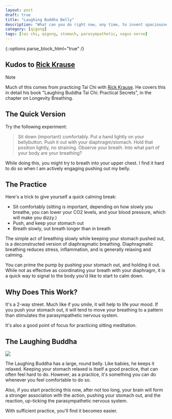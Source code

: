 ```yaml
---
layout: post
draft: true
title: "Laughing Buddha Belly"
description: "What can you do right now, any time, to invent spaciousness."
category: [qigong]
tags: [tai chi, qigong, stomach, parasympathetic, vagus nerve]
---
```

{::options parse_block_html="true" /}

## Kudos to [Rick Krause](https://taichiokc.com/)

> [!note]
> Much of this comes from practicing Tai Chi with [Rick Krause](https://taichiokc.com/). He covers this in detail
> his book "Laughing Buddha Tai Chi: Practical Secrets", in the chapter on Longevity Breathing.

## The Quick Version

Try the following experiment:
> Sit down (important) comfortably. Put a hand lightly on your bellybutton. Push it out with your diaphragm/stomach. 
> Hold that position lightly, no straining. Observe your breath. Into what part of your body are your breathing?

While doing this, you might try to breath into your upper chest. I find it hard to do so when I am actively
engaging pushing out my belly.

## The Practice

Here's a trick to give yourself a quick calming break:
* Sit comfortably (sitting is important, depending on how slowly you breathe, you can lower your CO2 levels, and your blood pressure, which will make you dizzy.)
* Push, and keep your stomach out
* Breath slowly, out breath longer than in breath

The simple act of breathing slowly while keeping your stomach pushed out, is a deconstructed version of 
diaphragmatic breathing. Diaphragmatic breathing reduces stress, inflammation, and is generally relaxing and calming.

You can prime the pump by pushing your stomach out, and holding it out. While not as effective as coordinating 
your breath with your diaphragm, it is a quick way to signal to the body you'd like to start to calm down.

## Why Does This Work?

It's a 2-way street. Much like if you smile, it will help to life your mood. If you push your stomach out, it will
tend to move your breathing to a pattern than stimulates the parasympathetic nervous system.

It's also a good point of focus for practicing sitting meditation.

## The Laughing Buddha

![](/assets/images/buddha/pexels-alberto-capparelli-6116709.jpg)

The Laughing Buddha has a large, round belly. Like babies, he keeps it relaxed. Keeping your stomach relaxed is
itself a good practice, that can often feel hard to do. However, as a practice, it's something you can do
whenever you feel comfortable to do so. 

Also, if you start practicing this now, after not too long, your brain will form a stronger association with the 
action, pushing your stomach out, and the reaction, up-ticking the parasympathetic nervous system.

With sufficient practice, you'll find it becomes easier.